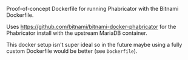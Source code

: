 Proof-of-concept Dockerfile for running Phabricator with the Bitnami Dockerfile.

Uses https://github.com/bitnami/bitnami-docker-phabricator for the Phabricator install with the upstream MariaDB container.

This docker setup isn't super ideal so in the future maybe using a fully custom Dockerfile would be better (see `Dockerfile`).

